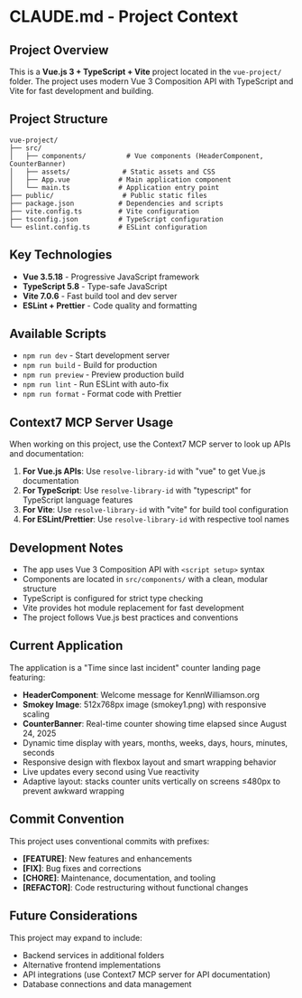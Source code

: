 # CLAUDE.md - Project Context

## Project Overview
This is a **Vue.js 3 + TypeScript + Vite** project located in the `vue-project/` folder. The project uses modern Vue 3 Composition API with TypeScript and Vite for fast development and building.

## Project Structure
```
vue-project/
├── src/
│   ├── components/          # Vue components (HeaderComponent, CounterBanner)
│   ├── assets/             # Static assets and CSS
│   ├── App.vue            # Main application component
│   └── main.ts            # Application entry point
├── public/                 # Public static files
├── package.json           # Dependencies and scripts
├── vite.config.ts         # Vite configuration
├── tsconfig.json          # TypeScript configuration
└── eslint.config.ts       # ESLint configuration
```

## Key Technologies
- **Vue 3.5.18** - Progressive JavaScript framework
- **TypeScript 5.8** - Type-safe JavaScript
- **Vite 7.0.6** - Fast build tool and dev server
- **ESLint + Prettier** - Code quality and formatting

## Available Scripts
- `npm run dev` - Start development server
- `npm run build` - Build for production
- `npm run preview` - Preview production build
- `npm run lint` - Run ESLint with auto-fix
- `npm run format` - Format code with Prettier

## Context7 MCP Server Usage
When working on this project, use the Context7 MCP server to look up APIs and documentation:

1. **For Vue.js APIs**: Use `resolve-library-id` with "vue" to get Vue.js documentation
2. **For TypeScript**: Use `resolve-library-id` with "typescript" for TypeScript language features
3. **For Vite**: Use `resolve-library-id` with "vite" for build tool configuration
4. **For ESLint/Prettier**: Use `resolve-library-id` with respective tool names

## Development Notes
- The app uses Vue 3 Composition API with `<script setup>` syntax
- Components are located in `src/components/` with a clean, modular structure
- TypeScript is configured for strict type checking
- Vite provides hot module replacement for fast development
- The project follows Vue.js best practices and conventions

## Current Application
The application is a "Time since last incident" counter landing page featuring:
- **HeaderComponent**: Welcome message for KennWilliamson.org
- **Smokey Image**: 512x768px image (smokey1.png) with responsive scaling
- **CounterBanner**: Real-time counter showing time elapsed since August 24, 2025
- Dynamic time display with years, months, weeks, days, hours, minutes, seconds
- Responsive design with flexbox layout and smart wrapping behavior
- Live updates every second using Vue reactivity
- Adaptive layout: stacks counter units vertically on screens ≤480px to prevent awkward wrapping

## Commit Convention
This project uses conventional commits with prefixes:
- **[FEATURE]**: New features and enhancements
- **[FIX]**: Bug fixes and corrections  
- **[CHORE]**: Maintenance, documentation, and tooling
- **[REFACTOR]**: Code restructuring without functional changes

## Future Considerations
This project may expand to include:
- Backend services in additional folders
- Alternative frontend implementations
- API integrations (use Context7 MCP server for API documentation)
- Database connections and data management
